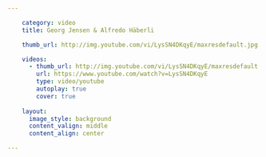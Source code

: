```yaml
---

    category: video
    title: Georg Jensen & Alfredo Häberli

    thumb_url: http://img.youtube.com/vi/LysSN4DKqyE/maxresdefault.jpg

    videos:
      - thumb_url: http://img.youtube.com/vi/LysSN4DKqyE/maxresdefault.jpg
        url: https://www.youtube.com/watch?v=LysSN4DKqyE
        type: video/youtube
        autoplay: true
        cover: true
        
    layout:
      image_style: background
      content_valign: middle
      content_align: center

---
```

